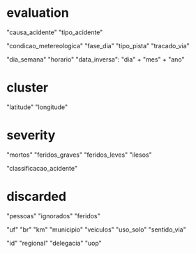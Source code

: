 # evaluation

"causa_acidente"
"tipo_acidente"

"condicao_metereologica"
"fase_dia"
"tipo_pista"
"tracado_via"

"dia_semana"
"horario"
"data_inversa": "dia" + "mes" + "ano"

# cluster

"latitude"
"longitude"

# severity

"mortos"
"feridos_graves"
"feridos_leves"
"ilesos"

"classificacao_acidente"

# discarded

"pessoas"
"ignorados"
"feridos"

"uf"
"br"
"km"
"municipio"
"veiculos"
"uso_solo"
"sentido_via"

"id"
"regional"
"delegacia"
"uop"
